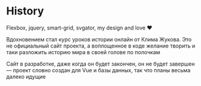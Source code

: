 # History

Flexbox, jquery, smart-grid, svgator, my design and love ❤

Вдохновением стал курс уроков истории онлайн от Клима Жукова. Это не официальный сайт проекта, а воплощенное в коде желание творить и таки разложить историю мира в своей голове по полочкам

Сайт в разработке, даже когда он будет закончен, он не будет завершен — проект словно создан для Vue и базы данных, так что планы весьма далеко идущие  
